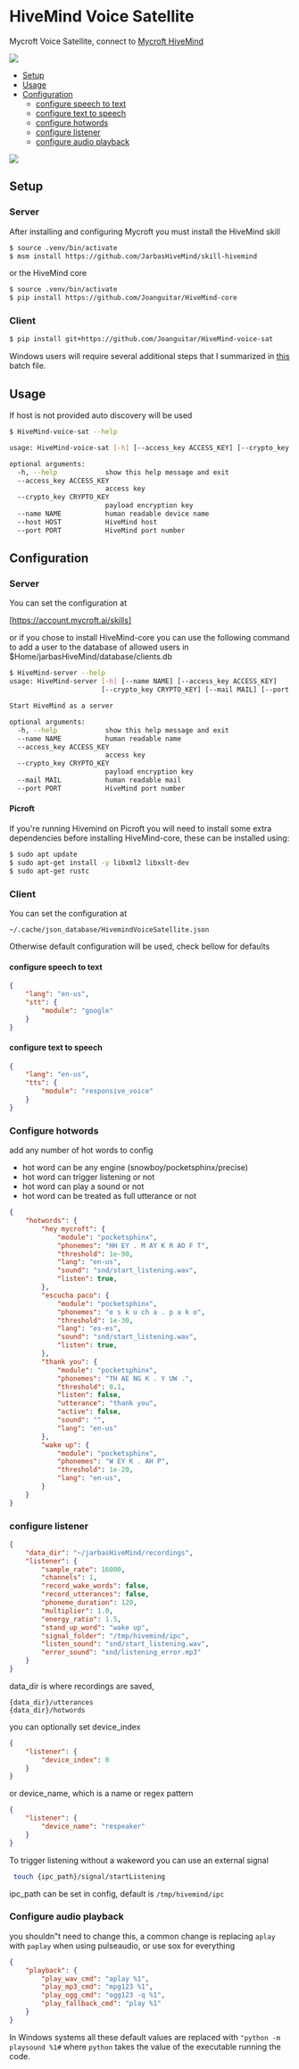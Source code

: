 # HiveMind Voice Satellite

Mycroft Voice Satellite, connect to  [Mycroft HiveMind](https://github.com/JarbasSkills/skill-hivemind)

![](./voice_terminal.png)


* [Setup](#setup)
* [Usage](#usage)
* [Configuration](#configuration)
  - [configure speech to text](#configure-speech-to-text)
  - [configure text to speech](#configure-text-to-speech)
  - [configure hotwords](#configure-hotwords)
  - [configure listener](#configure-listener)
  - [configure audio playback](#configure-audio-playback)


![](./voice_sat.png)


## Setup

### Server

After installing and configuring Mycroft you must install the HiveMind skill

```bash
$ source .venv/bin/activate
$ msm install https://github.com/JarbasHiveMind/skill-hivemind
```

or the HiveMind core

```bash
$ source .venv/bin/activate
$ pip install https://github.com/Joanguitar/HiveMind-core
```

### Client

```bash
$ pip install git+https://github.com/Joanguitar/HiveMind-voice-sat
```

Windows users will require several additional steps that I summarized in [this](https://github.com/Joanguitar/HiveMind-voice-sat/blob/master/useful_scripts/client/install.bat) batch file.

## Usage

If host is not provided auto discovery will be used

```bash
$ HiveMind-voice-sat --help

usage: HiveMind-voice-sat [-h] [--access_key ACCESS_KEY] [--crypto_key CRYPTO_KEY] [--name NAME] [--host HOST] [--port PORT]

optional arguments:
  -h, --help            show this help message and exit
  --access_key ACCESS_KEY
                        access key
  --crypto_key CRYPTO_KEY
                        payload encryption key
  --name NAME           human readable device name
  --host HOST           HiveMind host
  --port PORT           HiveMind port number
```

## Configuration

### Server

You can set the configuration at

[https://account.mycroft.ai/skills]

or if you chose to install HiveMind-core you can use the following command to add a user to the database of allowed users in $Home/jarbasHiveMind/database/clients.db

```bash
$ HiveMind-server --help
usage: HiveMind-server [-h] [--name NAME] [--access_key ACCESS_KEY]
                       [--crypto_key CRYPTO_KEY] [--mail MAIL] [--port PORT]

Start HiveMind as a server

optional arguments:
  -h, --help            show this help message and exit
  --name NAME           human readable name
  --access_key ACCESS_KEY
                        access key
  --crypto_key CRYPTO_KEY
                        payload encryption key
  --mail MAIL           human readable mail
  --port PORT           HiveMind port number
```

#### Picroft

If you're running Hivemind on Picroft you will need to install some extra dependencies before installing HiveMind-core, these can be installed using:

```bash
$ sudo apt update
$ sudo apt-get install -y libxml2 libxslt-dev
$ sudo apt-get rustc
```

### Client

You can set the configuration at

    ~/.cache/json_database/HivemindVoiceSatellite.json

Otherwise default configuration will be used, check bellow for defaults

#### configure speech to text
```json
{
    "lang": "en-us",
    "stt": {
        "module": "google"
    }
}
```

#### configure text to speech
```json
{
    "lang": "en-us",
    "tts": {
        "module": "responsive_voice"
    }
}
```

### Configure hotwords

add any number of hot words to config
- hot word can be any engine (snowboy/pocketsphinx/precise)
- hot word can trigger listening or not
- hot word can play a sound or not
- hot word can be treated as full utterance or not

```json
{
    "hotwords": {
        "hey mycroft": {
            "module": "pocketsphinx",
            "phonemes": "HH EY . M AY K R AO F T",
            "threshold": 1e-90,
            "lang": "en-us",
            "sound": "snd/start_listening.wav",
            "listen": true,
        },
        "escucha paco": {
            "module": "pocketsphinx",
            "phonemes": "e s k u ch a . p a k o",
            "threshold": 1e-30,
            "lang": "es-es",
            "sound": "snd/start_listening.wav",
            "listen": true,
        },
        "thank you": {
            "module": "pocketsphinx",
            "phonemes": "TH AE NG K . Y UW .",
            "threshold": 0.1,
            "listen": false,
            "utterance": "thank you",
            "active": false,
            "sound": "",
            "lang": "en-us"
        },
        "wake up": {
            "module": "pocketsphinx",
            "phonemes": "W EY K . AH P",
            "threshold": 1e-20,
            "lang": "en-us",
        }
    }
}
```

### configure listener

```json
{
    "data_dir": "~/jarbasHiveMind/recordings",
    "listener": {
        "sample_rate": 16000,
        "channels": 1,
        "record_wake_words": false,
        "record_utterances": false,
        "phoneme_duration": 120,
        "multiplier": 1.0,
        "energy_ratio": 1.5,
        "stand_up_word": "wake up",
        "signal_folder": "/tmp/hivemind/ipc",
        "listen_sound": "snd/start_listening.wav",
        "error_sound": "snd/listening_error.mp3"
    }
}
```
data_dir is where recordings are saved,

    {data_dir}/utterances
    {data_dir}/hotwords

you can optionally set device_index
```json
{
    "listener": {
        "device_index": 0
    }
}
```  
or device_name, which is a name or regex pattern
```json
{
    "listener": {
        "device_name": "respeaker"
    }
}
```  

To trigger listening without a wakeword you can use an external signal

```bash
 touch {ipc_path}/signal/startListening
```

ipc_path can be set in config, default is ```/tmp/hivemind/ipc```

### Configure audio playback

you shouldn"t need to change this, a common change is replacing ```aplay``` with ```paplay``` when using pulseaudio, or use sox for everything

```json
{
    "playback": {
        "play_wav_cmd": "aplay %1",
        "play_mp3_cmd": "mpg123 %1",
        "play_ogg_cmd": "ogg123 -q %1",
        "play_fallback_cmd": "play %1"
    }
}

```

In Windows systems all these default values are replaced with ```"python -m playsound %1#``` where ```python``` takes the value of the executable running the code.

